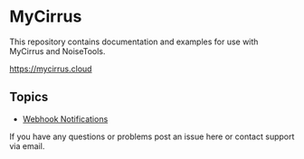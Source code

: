 # MyCirrus

This repository contains documentation and examples for use with MyCirrus and NoiseTools.

https://mycirrus.cloud

## Topics

- [Webhook Notifications](Webhooks/README.md)

If you have any questions or problems post an issue here or contact support via email.
